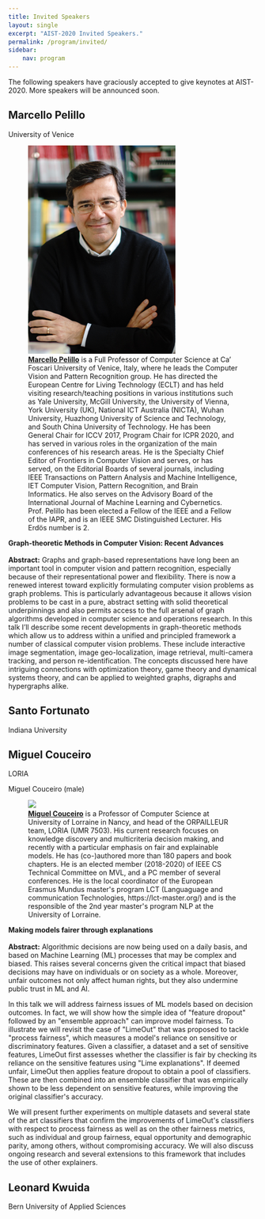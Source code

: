 ```yaml
---
title: Invited Speakers
layout: single
excerpt: "AIST-2020 Invited Speakers."
permalink: /program/invited/
sidebar: 
    nav: program
---
```


The following speakers have graciously accepted to give keynotes at AIST-2020. More speakers will be announced soon.

## Marcello Pelillo 

University of Venice

<figure>
  <a href="https://www.unive.it/pag/18669/?tx_news_pi1%5Bnews%5D=1514&cHash=6fb2d08f42d9112b0d582cca08db515f"><img src="/assets/images/keynotes/pelillo.png"></a>
  <figcaption><strong><a href="https://www.unive.it/pag/18669/?tx_news_pi1%5Bnews%5D=1514&cHash=6fb2d08f42d9112b0d582cca08db515f">Marcello Pelillo</a></strong> is a Full Professor of Computer Science at Ca’ Foscari University of Venice, Italy, where he leads the Computer Vision and Pattern Recognition group. He has directed the European Centre for Living Technology (ECLT) and has held visiting research/teaching positions in various institutions such as Yale University, McGill University, the University of Vienna, York University (UK), National ICT Australia (NICTA), Wuhan University, Huazhong University of Science and Technology, and South China University of Technology. He has been General Chair for ICCV 2017, Program Chair for ICPR 2020, and has served in various roles in the organization of the main conferences of his research areas. He is the Specialty Chief Editor of Frontiers in Computer Vision and serves, or has served, on the Editorial Boards of several journals, including IEEE Transactions on Pattern Analysis and Machine Intelligence, IET Computer Vision, Pattern Recognition, and Brain Informatics. He also serves on the Advisory Board of the International Journal of Machine Learning and Cybernetics. Prof. Pelillo has been elected a Fellow of the IEEE and a Fellow of the IAPR, and is an IEEE SMC Distinguished Lecturer. His Erdös number is 2.</figcaption>
</figure>
<b>Graph-theoretic Methods in Computer Vision: Recent Advances</b> <br/> <br/>
<b>Abstract:</b> Graphs and graph-based representations have long been an important tool in computer vision and pattern recognition, especially because of their representational power and flexibility. There is now a renewed interest toward explicitly formulating computer vision problems as graph problems. This is particularly advantageous because it allows vision problems to be cast in a pure, abstract setting with solid theoretical underpinnings and also permits access to the full arsenal of graph algorithms developed in computer science and operations research. In this talk I’ll describe some recent developments in graph-theoretic methods which allow us to address within a unified and principled framework a number of classical computer vision problems. These include interactive image segmentation, image geo-localization, image retrieval, multi-camera tracking, and person re-identification. The concepts discussed here have intriguing connections with optimization theory, game theory and dynamical systems theory, and can be applied to weighted graphs, digraphs and hypergraphs alike.




## Santo Fortunato

Indiana University


## Miguel Couceiro 

LORIA

Miguel Couceiro (male) 

<figure>
  <a href="https://members.loria.fr/mcouceiro/"><img src="https://members.loria.fr/mcouceiro/wp-content/blogs.dir/37/files/sites/37/2016/12/IMG_9466-1.jpg"></a>
  <figcaption><strong><a href="https://members.loria.fr/mcouceiro/">Miguel Couceiro</a></strong> is a Professor of Computer Science at University of Lorraine in Nancy, and head of the ORPAILLEUR team, LORIA (UMR 7503). His current research focuses on knowledge discovery and multicriteria decision making, and recently with a particular emphasis on fair and explainable models. He has (co-)authored more than 180 papers and book chapters. He is an elected member (2018-2020) of IEEE CS Technical Committee on MVL, and a PC member of several conferences. He is the local coordinator of the European Erasmus Mundus master's program LCT (Languaguage and communication Technologies, https://lct-master.org/) and is the responsible of the 2nd year master's program NLP at the University of Lorraine.</figcaption>
</figure>
<b>Making models fairer through explanations</b> <br/> <br/>
<b>Abstract:</b> Algorithmic decisions are now being used on a daily basis, and based on Machine Learning (ML) processes that may be complex and biased. This raises several concerns given the critical impact that biased decisions may have on individuals or on society as a whole. Moreover, unfair outcomes not only affect human rights, but they also undermine public trust in ML and AI.

In this talk we will address fairness issues of ML models based on decision outcomes. In fact, we will show how the simple idea of "feature dropout" followed by an "ensemble approach" can improve model fairness. To illustrate we will revisit the case of "LimeOut" that was proposed to tackle "process fairness", which measures a model's reliance on sensitive or discriminatory features. Given a classifier, a dataset and a set of sensitive features,  LimeOut first assesses whether the classifier is fair by checking its reliance on the sensitive features using "Lime explanations". If deemed unfair, LimeOut then applies feature dropout to obtain a pool of classifiers. These are then combined into an ensemble classifier that was empirically shown to be less dependent on sensitive features, while improving the original classifier's accuracy.

We will present further experiments on multiple datasets and several state of the art classifiers that confirm the improvements of LimeOut's classifiers  with respect to process fairness as well as on the other fairness metrics, such as individual and group fairness, equal opportunity and demographic parity, among others, without compromising accuracy. We will also discuss ongoing research and several extensions to this framework that includes the use of other explainers. 



## Leonard Kwuida

Bern University of Applied Sciences






